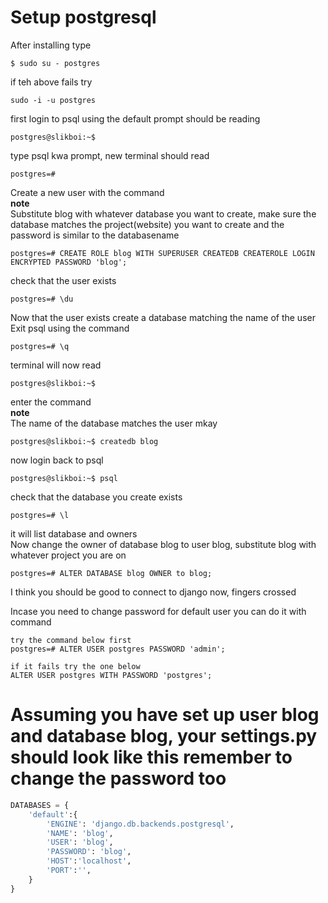 # Setup postgresql 
After installing type
```
$ sudo su - postgres
```
if teh above fails try 
```
sudo -i -u postgres
```

first login to psql using the default prompt should be reading 
```
postgres@slikboi:~$
```

type psql kwa prompt, new terminal should read 
```
postgres=#
```

Create a new user with the command   
**note**   
Substitute blog with whatever database you want to create, make sure the database matches the project(website) you want to create and the password is similar to the databasename
```
postgres=# CREATE ROLE blog WITH SUPERUSER CREATEDB CREATEROLE LOGIN ENCRYPTED PASSWORD 'blog';
```
check that the user exists 
```
postgres=# \du
```

Now that the user exists create a database matching the name of the user   
Exit psql using the command 
```
postgres=# \q
```
terminal will now read 
```
postgres@slikboi:~$ 
```
enter the command  
**note**  
The name of the database matches the user mkay
```
postgres@slikboi:~$ createdb blog
```
now login back to psql
```
postgres@slikboi:~$ psql
```
check that the database you create exists 
```
postgres=# \l
```
it will list database and owners  
Now change the owner of database blog to user blog, substitute blog with whatever project you are on 
```
postgres=# ALTER DATABASE blog OWNER to blog;
```

I think you should be good to connect to django now, fingers crossed

Incase you need to change password for default user  you can do it with command 
```
try the command below first 
postgres=# ALTER USER postgres PASSWORD 'admin';

if it fails try the one below
ALTER USER postgres WITH PASSWORD 'postgres';
```

# Assuming you have set up user blog and database blog, your settings.py should look like this remember to change the password too

```python
DATABASES = {
    'default':{
        'ENGINE': 'django.db.backends.postgresql',
        'NAME': 'blog',
        'USER': 'blog',
        'PASSWORD': 'blog',
        'HOST':'localhost',
        'PORT':'', 
    }
}
```